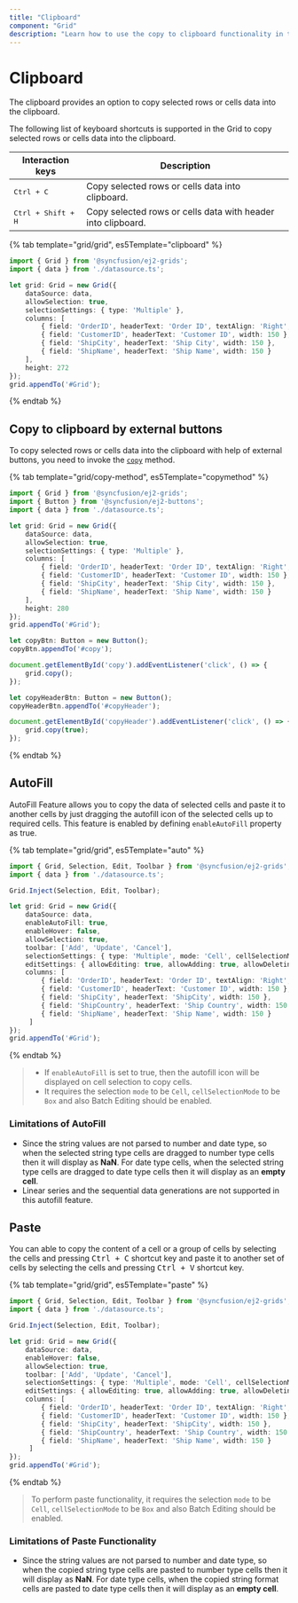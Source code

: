 ```yaml
---
title: "Clipboard"
component: "Grid"
description: "Learn how to use the copy to clipboard functionality in the Essential JS 2 DataGrid Control."
---
```


# Clipboard

The clipboard provides an option to copy selected rows or cells data into the clipboard.

The following list of keyboard shortcuts is supported in the Grid to copy selected rows or cells data into the clipboard.

Interaction keys |Description
-----|-----
<kbd>Ctrl + C</kbd> |Copy selected rows or cells data into clipboard.
<kbd>Ctrl + Shift + H</kbd> |Copy selected rows or cells data with header into clipboard.

{% tab template="grid/grid", es5Template="clipboard" %}

```typescript
import { Grid } from '@syncfusion/ej2-grids';
import { data } from './datasource.ts';

let grid: Grid = new Grid({
    dataSource: data,
    allowSelection: true,
    selectionSettings: { type: 'Multiple' },
    columns: [
        { field: 'OrderID', headerText: 'Order ID', textAlign: 'Right', width: 120 },
        { field: 'CustomerID', headerText: 'Customer ID', width: 150 },
        { field: 'ShipCity', headerText: 'Ship City', width: 150 },
        { field: 'ShipName', headerText: 'Ship Name', width: 150 }
    ],
    height: 272
});
grid.appendTo('#Grid');

```

{% endtab %}

## Copy to clipboard by external buttons

To copy selected rows or cells data into the clipboard with help of external buttons, you need to invoke the [`copy`](../api/grid/clipboard/#copy) method.

{% tab template="grid/copy-method", es5Template="copymethod" %}

```typescript
import { Grid } from '@syncfusion/ej2-grids';
import { Button } from '@syncfusion/ej2-buttons';
import { data } from './datasource.ts';

let grid: Grid = new Grid({
    dataSource: data,
    allowSelection: true,
    selectionSettings: { type: 'Multiple' },
    columns: [
        { field: 'OrderID', headerText: 'Order ID', textAlign: 'Right', width: 120 },
        { field: 'CustomerID', headerText: 'Customer ID', width: 150 },
        { field: 'ShipCity', headerText: 'Ship City', width: 150 },
        { field: 'ShipName', headerText: 'Ship Name', width: 150 }
    ],
    height: 280
});
grid.appendTo('#Grid');

let copyBtn: Button = new Button();
copyBtn.appendTo('#copy');

document.getElementById('copy').addEventListener('click', () => {
    grid.copy();
});

let copyHeaderBtn: Button = new Button();
copyHeaderBtn.appendTo('#copyHeader');

document.getElementById('copyHeader').addEventListener('click', () => {
    grid.copy(true);
});

```

{% endtab %}

## AutoFill

AutoFill Feature allows you to copy the data of selected cells and paste it to another cells by just dragging the autofill icon of the selected cells up to required cells. This feature is enabled by defining `enableAutoFill` property as true.

{% tab template="grid/grid", es5Template="auto" %}

```typescript
import { Grid, Selection, Edit, Toolbar } from '@syncfusion/ej2-grids';
import { data } from './datasource.ts';

Grid.Inject(Selection, Edit, Toolbar);

let grid: Grid = new Grid({
    dataSource: data,
    enableAutoFill: true,
    enableHover: false,
    allowSelection: true,
    toolbar: ['Add', 'Update', 'Cancel'],
    selectionSettings: { type: 'Multiple', mode: 'Cell', cellSelectionMode: 'Box' },
    editSettings: { allowEditing: true, allowAdding: true, allowDeleting: true, mode: 'Batch' },
    columns: [
        { field: 'OrderID', headerText: 'Order ID', textAlign: 'Right', isPrimaryKey: true, visible: false, width: 120 },
        { field: 'CustomerID', headerText: 'Customer ID', width: 150 },
        { field: 'ShipCity', headerText: 'ShipCity', width: 150 },
        { field: 'ShipCountry', headerText: 'Ship Country', width: 150 },
        { field: 'ShipName', headerText: 'Ship Name', width: 150 }
     ]
});
grid.appendTo('#Grid');

```

{% endtab %}

> * If `enableAutoFill` is set to true, then the autofill icon will be displayed on cell selection to copy cells.
> * It requires the selection `mode` to be `Cell`,  `cellSelectionMode` to be `Box` and also Batch Editing should be enabled.

### Limitations of AutoFill

* Since the string values are not parsed to number and date type, so when the selected string type cells are dragged to number type cells then it will display as **NaN**. For date type cells, when the selected string type cells are dragged to date type cells then it will display as an **empty cell**.
* Linear series and the sequential data generations are not supported in this autofill feature.

## Paste

You can able to copy the content of a cell or a group of cells by selecting the cells and pressing <kbd>Ctrl + C</kbd> shortcut key and paste it to another set of cells by selecting the cells and pressing <kbd>Ctrl + V</kbd> shortcut key.

{% tab template="grid/grid", es5Template="paste" %}

```typescript
import { Grid, Selection, Edit, Toolbar } from '@syncfusion/ej2-grids';
import { data } from './datasource.ts';

Grid.Inject(Selection, Edit, Toolbar);

let grid: Grid = new Grid({
    dataSource: data,
    enableHover: false,
    allowSelection: true,
    toolbar: ['Add', 'Update', 'Cancel'],
    selectionSettings: { type: 'Multiple', mode: 'Cell', cellSelectionMode: 'Box' },
    editSettings: { allowEditing: true, allowAdding: true, allowDeleting: true, mode: 'Batch' },
    columns: [
        { field: 'OrderID', headerText: 'Order ID', textAlign: 'Right', isPrimaryKey: true, visible: false, width: 120 },
        { field: 'CustomerID', headerText: 'Customer ID', width: 150 },
        { field: 'ShipCity', headerText: 'ShipCity', width: 150 },
        { field: 'ShipCountry', headerText: 'Ship Country', width: 150 },
        { field: 'ShipName', headerText: 'Ship Name', width: 150 }
     ]
});
grid.appendTo('#Grid');

```

{% endtab %}

> To perform paste functionality, it requires the selection `mode` to be `Cell`,  `cellSelectionMode` to be `Box` and also Batch Editing should be enabled.

### Limitations of Paste Functionality

* Since the string values are not parsed to number and date type, so when the copied string type cells are pasted to number type cells then it will display as **NaN**. For date type cells, when the copied string format cells are pasted to date type cells then it will display as an **empty cell**.